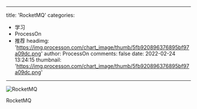 
---
title: 'RocketMQ'
categories: 
 - 学习
 - ProcessOn
 - 推荐
headimg: 'https://img.processon.com/chart_image/thumb/5fb920896376895bf97a09dc.png'
author: ProcessOn
comments: false
date: 2022-02-24 13:24:15
thumbnail: 'https://img.processon.com/chart_image/thumb/5fb920896376895bf97a09dc.png'
---

<div>   
<img class="thumb" alt="RocketMQ" src="https://img.processon.com/chart_image/thumb/5fb920896376895bf97a09dc.png" referrerpolicy="no-referrer">
<p>RocketMQ</p>  
</div>
            